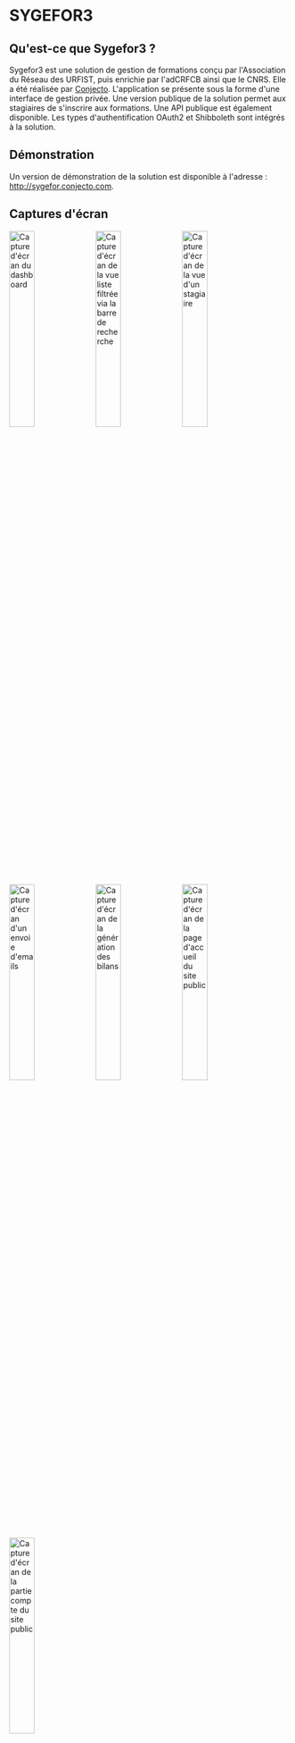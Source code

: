 SYGEFOR3
========================

Qu'est-ce que Sygefor3 ?
-----------------

Sygefor3 est une solution de gestion de formations conçu par l'Association du Réseau des URFIST, puis enrichie par l'adCRFCB ainsi que le CNRS. Elle a été réalisée par [Conjecto](http://www.conjecto.com/).
L'application se présente sous la forme d'une interface de gestion privée. Une version publique de la solution permet aux stagiaires de s'inscrire aux formations.
Une API publique est également disponible. Les types d'authentification OAuth2 et Shibboleth sont intégrés à la solution.

Démonstration
-----------------

Un version de démonstration de la solution est disponible à l'adresse : http://sygefor.conjecto.com.


Captures d'écran
-----------------

<img src="https://raw.githubusercontent.com/conjecto/sygefor/master/assets/screen-dashboard.png?raw=true" title="Capture d'écran du dashboard" width="30%"/>
<img src="https://raw.githubusercontent.com/conjecto/sygefor/master/assets/screen-list-searchbar.png?raw=true" title="Capture d'écran de la vue liste filtrée via la barre de recherche" width="30%"/>
<img src="https://raw.githubusercontent.com/conjecto/sygefor/master/assets/screen-trainee.png?raw=true" title="Capture d'écran de la vue d'un stagiaire" width="30%"/>
<img src="https://raw.githubusercontent.com/conjecto/sygefor/master/assets/screen-mailing.png?raw=true" title="Capture d'écran d'un envoie d'emails" width="30%"/>
<img src="https://raw.githubusercontent.com/conjecto/sygefor/master/assets/screen-summary.png?raw=true" title="Capture d'écran de la génération des bilans" width="30%"/>
<img src="https://raw.githubusercontent.com/conjecto/sygefor/master/assets/screen-front-home.png?raw=true" title="Capture d'écran de la page d'accueil du site public" width="30%"/>
<img src="https://raw.githubusercontent.com/conjecto/sygefor/master/assets/screen-front-profile.png?raw=true" title="Capture d'écran de la partie compte du site public" width="30%"/>

Configuration requise
------------

### PHP

* version 5.3.9 minimum (sauf 5.3.16)
* extensions :
    * json
    * ctype
* modules :
    * pdo_mysql
    * openssl
    * apc
    * mbstring
    * curl
    * fileinfo
    
### Symfony2

Sygefor3 s'appuie sur Symfony 2.8.

### MySQL

version 5.0 minimum

### ElasticSearch

Sygefor3 s'appuie sur un serveur [ElasticSearch](http://www.elasticsearch.org/) qui gère l'indexation de l'ensemble 
des éléments.

* version 2.0 minimum

### Unoconv

La génération des PDF lors d'un publipostage est rendue possible grâce à la librairie [Unoconv](https://github.com/dagwieers/unoconv) 
qui doit donc être installée sur le serveur.

### Accès interactif

Sygefor3 est livré avec un outil en ligne de commande qui permet d'automatiser certaines opérations d'installation et 
de maintenance. Il faut donc un accès interactif du type SSH.

### Certificat SSL

Il est fortemment recommandé d'installer un certificat SSL et d'utiliser HTTPS pour l'ensemble des communications avec l'application.

### Shibboleth

Sygefor3 utilise la Fédération d'identité Education-Recherche de Renater pour permettre aux stagiaires de s'inscrire, au travers
du protocole Shibboleth. Il faut donc installer un Service Provider sur le serveur et le déclarer auprés de Renater :

[Installation d'un SP Shibboleth](https://services.renater.fr/federation/docs/installation/sp#test_dans_la_federation_de_test)

Installation
------------

### Prérequis

- Composer installé : http://www.coolcoyote.net/php-mysql/installation-de-composer-sous-linux-et-windows
- Openssl installé
- Node.js (et npm) installé
- Visual Studio Redistributables installé
- wkhtmltopdf installé (pour générer des pdf)
- Rewrite module activé

### Le projet

- git clone https://github.com/sygefor/sygefor.git
- cd sygefor
- composer install
    - Renseigner les paramètres symfony
- npm install
- napa
- php app/console doctrine:database:create
- php app/console doctrine:schema:create
- php app/console doctrine:fixtures:load (pour générer quelques données initiales)
- gulp build
- php app/console fos:elastica:populate
- php app/console server:run 127.0.0.1:8000
- Se rendre sur localhost:8000 avec votre navigateur

### Etendre

Le coeur de Sygefor3 est intégré dans les vendors du projet. Ce coeur déclare des classes et des controlleurs abstraits. Vous devez étendre
ces classes et controlleurs pour faire fonctionner l'application.
Le bundle MyCompany intègre ces extentions. Vous pourrez comprendre comment étendre Sygefor3 en regardant ce bundle.

Vous pouvez également adapter l'interface privée de gestion en modifiant les templates AngularJS contenus dans le répertoire MyCompany/Resources/public/ng.
Le module FrontBundle intègre une version publique et allégée de Sygefor permettant aux stagiaires de s'inscrire aux différents stages.
Vous pourrez aussi retrouver un module Bilan basé sur ElasticSearch.